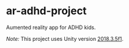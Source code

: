 # ar-adhd-project
Aumented reality app for ADHD kids.

*Note:* This project uses Unity version [2018.3.5f1](https://unity3d.com/unity/whats-new/2018.3.5).

